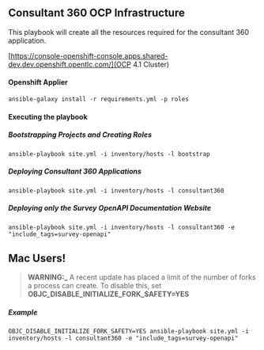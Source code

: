 ## Consultant 360 OCP Infrastructure

This playbook will create all the resources required for the consultant 360 application.

[https://console-openshift-console.apps.shared-dev.dev.openshift.opentlc.com/](OCP 4.1 Cluster)

#### Openshift Applier

```
ansible-galaxy install -r requirements.yml -p roles
```

#### Executing the playbook

##### Bootstrapping Projects and Creating Roles

```
ansible-playbook site.yml -i inventory/hosts -l bootstrap
```

##### Deploying Consultant 360 Applications

```
ansible-playbook site.yml -i inventory/hosts -l consultant360
```

##### Deploying only the Survey OpenAPI Documentation Website

```
ansible-playbook site.yml -i inventory/hosts -l consultant360 -e "include_tags=survey-openapi"
```

## Mac Users!

> **WARNING:\_** A recent update has placed a limit of the number of forks a process can create. To disable this, set **OBJC_DISABLE_INITIALIZE_FORK_SAFETY=YES**

##### Example

```
OBJC_DISABLE_INITIALIZE_FORK_SAFETY=YES ansible-playbook site.yml -i inventory/hosts -l consultant360 -e "include_tags=survey-openapi"
```
